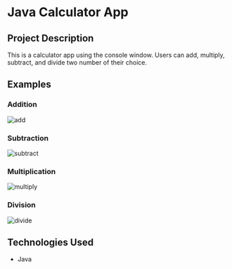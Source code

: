 # Java Calculator App

## Project Description

This is a calculator app using the console window. Users can add, multiply, subtract, and divide two number of their choice.

## Examples 

### Addition
![add](https://user-images.githubusercontent.com/58124052/102821121-20d94080-439c-11eb-96d3-2a8b1fcf7dbd.PNG)

### Subtraction
![subtract](https://user-images.githubusercontent.com/58124052/102821163-39495b00-439c-11eb-9403-2a574ae6a999.PNG)

### Multiplication
![multiply](https://user-images.githubusercontent.com/58124052/102821199-4a926780-439c-11eb-8801-2feb1391c359.PNG)

### Division
![divide](https://user-images.githubusercontent.com/58124052/102821203-4cf4c180-439c-11eb-96e1-fb4917b747cc.PNG)

## Technologies Used
-   Java